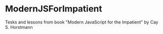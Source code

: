 # ModernJSForImpatient
Tesks and lessons from book "Modern JavaScript for the Impatient" by Cay S. Horstmann
